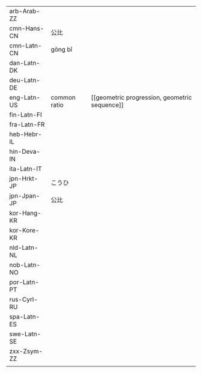 | | | |
|-|-|-|
| arb-Arab-ZZ |  |  |
| cmn-Hans-CN | 公比 |  |
| cmn-Latn-CN | gōng bǐ |  |
| dan-Latn-DK |  |  |
| deu-Latn-DE |  |  |
| eng-Latn-US | common ratio | [[geometric progression, geometric sequence]] |
| fin-Latn-FI |  |  |
| fra-Latn-FR |  |  |
| heb-Hebr-IL |  |  |
| hin-Deva-IN |  |  |
| ita-Latn-IT |  |  |
| jpn-Hrkt-JP | こうひ |  |
| jpn-Jpan-JP | 公比 |  |
| kor-Hang-KR |  |  |
| kor-Kore-KR |  |  |
| nld-Latn-NL |  |  |
| nob-Latn-NO |  |  |
| por-Latn-PT |  |  |
| rus-Cyrl-RU |  |  |
| spa-Latn-ES |  |  |
| swe-Latn-SE |  |  |
| zxx-Zsym-ZZ |  |  |
|  |  |  |
